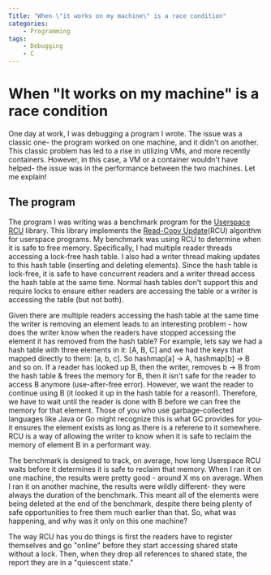 ```yaml
---
Title: "When \"it works on my machine\" is a race condition"
categories:
    - Programming
tags:
    - Debugging
    - C
---
```

# When "It works on my machine" is a race condition
One day at work, I was debugging a program I wrote. The issue was a classic one- the program worked on one machine, and it didn't on another. This classic problem has led to a rise in utilizing VMs, and more recently containers. However, in this case, a VM or a container wouldn't have helped- the issue was in the performance between the two machines. Let me explain!

## The program
The program I was writing was a benchmark program for the [Userspace RCU](liburcu.org) library. This library implements the [Read-Copy Update](https://ieeexplore.ieee.org/abstract/document/5871597)(RCU) algorithm for userspace programs. My benchmark was using RCU to determine when it is safe to free memory. Specifically, I had multiple reader threads accessing a lock-free hash table. I also had a writer thread making updates to this hash table (inserting and deleting elements). Since the hash table is lock-free, it is safe to have concurrent readers and a writer thread access the hash table at the same time. Normal hash tables don't support this and require locks to ensure either readers are accessing the table or a writer is accessing the table (but not both).

Given there are multiple readers accessing the hash table at the same time the writer is removing an element leads to an interesting problem - how does the writer know when the readers have stopped accessing the element it has removed from the hash table? For example, lets say we had a hash table with three elements in it: [A, B, C] and we had the keys that mapped directly to them: [a, b, c]. So hashmap[a] -> A, hashmap[b] -> B and so on. If a reader has looked up B, then the writer, removes b -> B from the hash table & frees the memory for B, then it isn't safe for the reader to access B anymore (use-after-free error). However, we want the reader to continue using B (it looked it up in the hash table for a reason!). Therefore, we have to wait until the reader is done with B before we can free the memory for that element. Those of you who use garbage-collected languages like Java or Go might recognize this is what GC provides for you- it ensures the element exists as long as there is a referene to it somewhere. RCU is a way of allowing the writer to know when it is safe to reclaim the memory of element B in a performant way.

The benchmark is designed to track, on average, how long Userspace RCU waits before it determines it is safe to reclaim that memory. When I ran it on one machine, the results were pretty good - around X ms on average. When I ran it on another machine, the results were wildly different- they were always the duration of the benchmark. This meant all of the elements were being deleted at the end of the benchmark, despite there being plenty of safe opportunities to free them much earlier than that. So, what was happening, and why was it only on this one machine?

The way RCU has you do things is first the readers have to register themselves and go "online" before they start accessing shared state without a lock. Then, when they drop all references to shared state, the report they are in a "quiescent state."
